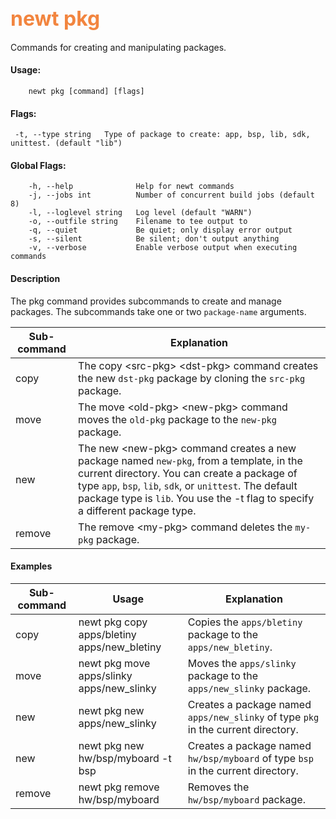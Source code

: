 ## <font color="#F2853F" style="font-size:24pt">newt pkg </font>

Commands for creating and manipulating packages.

#### Usage: 
```no-highlight
    newt pkg [command] [flags] 
```    
#### Flags:
```no-highlight
 -t, --type string   Type of package to create: app, bsp, lib, sdk, unittest. (default "lib")

```
#### Global Flags:
```no-highlight
    -h, --help              Help for newt commands
    -j, --jobs int          Number of concurrent build jobs (default 8)
    -l, --loglevel string   Log level (default "WARN")
    -o, --outfile string    Filename to tee output to
    -q, --quiet             Be quiet; only display error output
    -s, --silent            Be silent; don't output anything
    -v, --verbose           Enable verbose output when executing commands
```
#### Description

The pkg command provides subcommands to create and manage packages. The subcommands take one or two `package-name` arguments.

Sub-command             | Explanation
------------------------| ------------------------
copy    | The copy &lt;src-pkg&gt; &lt;dst-pkg&gt; command creates the new `dst-pkg` package by cloning the `src-pkg` package. 
move    | The move &lt;old-pkg&gt; &lt;new-pkg&gt; command moves the `old-pkg` package to the `new-pkg` package.
new     | The new &lt;new-pkg&gt; command creates a new package named `new-pkg`, from a template, in the current directory. You can create a package of type `app`, `bsp`, `lib`, `sdk`, or `unittest`. The default package type is `lib`. You use the -t flag to specify a different package type.  
remove  | The remove &lt;my-pkg&gt;  command deletes the `my-pkg` package.

#### Examples

Sub-command  | Usage                  | Explanation
-------------| -----------------------|-----------------
copy         | newt pkg copy <br>apps/bletiny apps/new_bletiny | Copies the `apps/bletiny` package to the `apps/new_bletiny`.
move         | newt pkg move <br>apps/slinky apps/new_slinky | Moves the `apps/slinky` package to the `apps/new_slinky` package.
new          | newt pkg new apps/new_slinky | Creates a package named `apps/new_slinky` of type `pkg` in the current directory.
new          | newt pkg new hw/bsp/myboard -t bsp| Creates a package named `hw/bsp/myboard` of type `bsp` in the current directory.
remove       | newt pkg remove hw/bsp/myboard | Removes the `hw/bsp/myboard` package.

